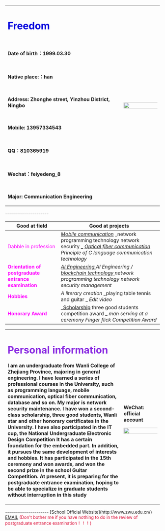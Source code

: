 <table border="0">
  <tr>
    <td width="75%">
      <h1><font color="#0000dd">Freedom</font><br /></h1>
      &nbsp; 
      <p><b>Date of birth：1999.03.30</b></p>
      &nbsp; 
      <p><b>Native place:：han</b></p>
      &nbsp; 
       <p><b>Address: Zhonghe street, Yinzhou District, Ningbo

</b></p>
      &nbsp; 
       <p><b>Mobile: 13957334543

</b></p>
      &nbsp; 
      <p><b>QQ：810365919</b></p>
      &nbsp; 
      <p><b>Wechat：feiyedeng_8</b></p>
      &nbsp; 
      <p><b>Major: Communication Engineering</b></p>
    </td>
    <td width="25%">
      <img src="/FYD.jpg" width="110%">      
    </td>
  </tr>
</table>
----------------------

| **Good at field**  | **Good at projects**
| ------------- |------------------ 
|  <font color="#FF00FF">Dabble in profession</font><br />|_[Mobile communication](https://baike.baidu.com/item/%E7%A7%BB%E5%8A%A8%E9%80%9A%E4%BF%A1/373026?fr=aladdin)_  _network programming technology network security _   _[Optical fiber communication](https://baike.baidu.com/item/%E5%85%89%E7%BA%A4%E9%80%9A%E4%BF%A1/80999)_   _Principle of C language_   _communication technology_         
| <font color="#FF00FF">**Orientation of postgraduate entrance examination**</font><br />| _[AI Engineering ](https://baike.baidu.com/item/%E4%BA%BA%E5%B7%A5%E6%99%BA%E8%83%BD/9180?fr=aladdin)_  _AI Engineering /[ blockchain technology ](https://baike.baidu.com/item/%E5%8C%BA%E5%9D%97%E9%93%BE%E6%8A%80%E6%9C%AF)_  _network programming technology network security management_   
| <font color="#FF00FF">**Hobbies**</font><br />   | _A literary creation_ _playing table tennis and guitar _ _Edit video_
| <font color="#FF00FF">**Honorary Award**</font><br />    | _[Scholarship](https://baike.baidu.com/item/%E5%A5%96%E5%AD%A6%E9%87%91) three good students competition award _ _man serving at a ceremony_   _Finger flick Competition Award_  


<table border="0">
  <tr>
    <td width="75%">
      <h1><font color="#8A2BE2">Personal information</font><br /></h1>
      <p><b>I am an undergraduate from Wanli College of Zhejiang Province, majoring in general engineering. I have learned a series of professional courses in the University, such as programming language, mobile communication, optical fiber communication, database and so on. My major is network security maintenance. I have won a second-class scholarship, three good students, Wanli star and other honorary certificates in the University. I have also participated in the IT cup, the National Undergraduate Electronic Design Competition It has a certain foundation for the embedded part. In addition, it pursues the same development of interests and hobbies. It has participated in the 15th ceremony and won awards, and won the second prize in the school Guitar Competition. At present, it is preparing for the postgraduate entrance examination, hoping to be able to specialize in graduate students without interruption in this study</b></p>
    </td>
    <td width="25%">
        <p><b>WeChat: official account</b></p>
      <img src="/gzh.jpg" width="110%">      
    </td>
  </tr>
</table>
----------------------
[School Official Website](http://www.zwu.edu.cn/)                    
<a href="mailto:810365919@qq.com">EMAIL</a>               <font color="#DC143C">(Don't bother me if you have nothing to do in the review of postgraduate entrance examination！！！)</font><br />



